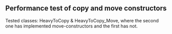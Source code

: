 ## Performance test of copy and move constructors

Tested classes: HeavyToCopy & HeavyToCopy_Move, where the second one has implemented move-constructors and the first has not.

